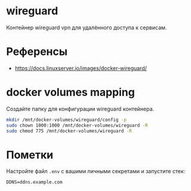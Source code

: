 # wireguard

Контейнер wireguard vpn для удалённого доступа к сервисам.
# Референсы

- https://docs.linuxserver.io/images/docker-wireguard/

# docker volumes mapping

Создайте папку для конфигурации wireguard контейнера.

```bash
mkdir /mnt/docker-volumes/wireguard/config -p
sudo chown 1000:1000 /mnt/docker-volumes/wireguard -R
sudo chmod 775 /mnt/docker-volumes/wireguard -R
```

# Пометки

Настройте файл `.env` с вашими личными секретами и запустите стек:

```env
DDNS=ddns.example.com
```